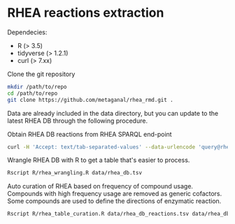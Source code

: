 # RHEA reactions extraction

Dependecies:
* R (> 3.5)
* tidyverse (> 1.2.1)
* curl (> 7.xx)


Clone the git repository
```bash
mkdir /path/to/repo
cd /path/to/repo
git clone https://github.com/metaganal/rhea_rmd.git .
```

Data are already included in the data directory, but you can update to the latest RHEA DB through the following procedure.


Obtain RHEA DB reactions from RHEA SPARQL end-point
```bash
curl -H 'Accept: text/tab-separated-values' --data-urlencode 'query@rhea_sparql_query' https://sparql.rhea-db.org/sparql > data/rhea_db.tsv
```

Wrangle RHEA DB with R to get a table that's easier to process.
```bash
Rscript R/rhea_wrangling.R data/rhea_db.tsv
```

Auto curation of RHEA based on frequency of compound usage.
Compounds with high frequency usage are removed as generic cofactors.
Some compounds are used to define the directions of enzymatic reaction.
```bash
Rscript R/rhea_table_curation.R data/rhea_db_reactions.tsv data/rhea_db_parsed.tsv
```

